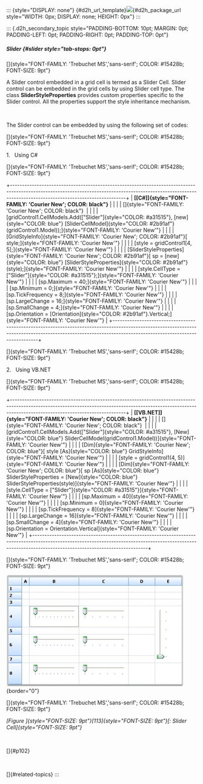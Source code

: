 ::: {style="DISPLAY: none"}
[](ms-xhelp:///?Id=d2h_url_template){#d2h_url_template}![](!package_url!){#d2h_package_url style="WIDTH: 0px; DISPLAY: none; HEIGHT: 0px"}
:::

::: {.d2h_secondary_topic style="PADDING-BOTTOM: 10pt; MARGIN: 0pt; PADDING-LEFT: 0pt; PADDING-RIGHT: 0pt; PADDING-TOP: 0pt"}
##### Slider {#slider style="tab-stops: 0pt"}

[]{style="FONT-FAMILY: 'Trebuchet MS','sans-serif'; COLOR: #15428b; FONT-SIZE: 9pt"} 

A Slider control embedded in a grid cell is termed as a Slider Cell. Slider control can be embedded in the grid cells by using Slider cell type. The class **SliderStyleProperties** provides custom properties specific to the Slider control. All the properties support the style inheritance mechanism.

 

The Slider control can be embedded by using the following set of codes:

[]{style="FONT-FAMILY: 'Trebuchet MS','sans-serif'; COLOR: #15428b; FONT-SIZE: 9pt"} 

1.   Using C#

[]{style="FONT-FAMILY: 'Trebuchet MS','sans-serif'; COLOR: #15428b; FONT-SIZE: 9pt"} 

+-----------------------------------------------------------------------------------------------------------------------------------------------------------------------------------------------------------+
| **[\[C#\]]{style="FONT-FAMILY: 'Courier New'; COLOR: black"}**                                                                                                                                            |
|                                                                                                                                                                                                           |
| []{style="FONT-FAMILY: 'Courier New'; COLOR: black"}                                                                                                                                                      |
|                                                                                                                                                                                                           |
| [gridControl1.CellModels.Add([\"Slider\"]{style="COLOR: #a31515"}, [new]{style="COLOR: blue"} [SliderCellModel]{style="COLOR: #2b91af"}(gridControl1.Model));]{style="FONT-FAMILY: 'Courier New'"}        |
|                                                                                                                                                                                                           |
| [GridStyleInfo]{style="FONT-FAMILY: 'Courier New'; COLOR: #2b91af"}[ style;]{style="FONT-FAMILY: 'Courier New'"}                                                                                          |
|                                                                                                                                                                                                           |
| [style = gridControl1\[4, 5\];]{style="FONT-FAMILY: 'Courier New'"}                                                                                                                                       |
|                                                                                                                                                                                                           |
| [SliderStyleProperties]{style="FONT-FAMILY: 'Courier New'; COLOR: #2b91af"}[ sp = [new]{style="COLOR: blue"} [SliderStyleProperties]{style="COLOR: #2b91af"}(style);]{style="FONT-FAMILY: 'Courier New'"} |
|                                                                                                                                                                                                           |
| [style.CellType = [\"Slider\"]{style="COLOR: #a31515"};]{style="FONT-FAMILY: 'Courier New'"}                                                                                                              |
|                                                                                                                                                                                                           |
| [sp.Maximum = 40;]{style="FONT-FAMILY: 'Courier New'"}                                                                                                                                                    |
|                                                                                                                                                                                                           |
| [sp.Minimum = 0;]{style="FONT-FAMILY: 'Courier New'"}                                                                                                                                                     |
|                                                                                                                                                                                                           |
| [sp.TickFrequency = 8;]{style="FONT-FAMILY: 'Courier New'"}                                                                                                                                               |
|                                                                                                                                                                                                           |
| [sp.LargeChange = 16;]{style="FONT-FAMILY: 'Courier New'"}                                                                                                                                                |
|                                                                                                                                                                                                           |
| [sp.SmallChange = 4;]{style="FONT-FAMILY: 'Courier New'"}                                                                                                                                                 |
|                                                                                                                                                                                                           |
| [sp.Orientation = [Orientation]{style="COLOR: #2b91af"}.Vertical;]{style="FONT-FAMILY: 'Courier New'"}                                                                                                    |
+-----------------------------------------------------------------------------------------------------------------------------------------------------------------------------------------------------------+

[]{style="FONT-FAMILY: 'Trebuchet MS','sans-serif'; COLOR: #15428b; FONT-SIZE: 9pt"} 

2.   Using VB.NET

[]{style="FONT-FAMILY: 'Trebuchet MS','sans-serif'; COLOR: #15428b; FONT-SIZE: 9pt"} 

+-----------------------------------------------------------------------------------------------------------------------------------------------------------------------------------------------------------+
| **[\[VB.NET\]]{style="FONT-FAMILY: 'Courier New'; COLOR: black"}**                                                                                                                                        |
|                                                                                                                                                                                                           |
| []{style="FONT-FAMILY: 'Courier New'; COLOR: black"}                                                                                                                                                      |
|                                                                                                                                                                                                           |
| [gridControl1.CellModels.Add([\"Slider\"]{style="COLOR: #a31515"}, [New]{style="COLOR: blue"} SliderCellModel(gridControl1.Model))]{style="FONT-FAMILY: 'Courier New'"}                                   |
|                                                                                                                                                                                                           |
| [Dim]{style="FONT-FAMILY: 'Courier New'; COLOR: blue"}[ style [As]{style="COLOR: blue"} GridStyleInfo]{style="FONT-FAMILY: 'Courier New'"}                                                                |
|                                                                                                                                                                                                           |
| [style = gridControl1(4, 5)]{style="FONT-FAMILY: 'Courier New'"}                                                                                                                                          |
|                                                                                                                                                                                                           |
| [Dim]{style="FONT-FAMILY: 'Courier New'; COLOR: blue"}[ sp [As]{style="COLOR: blue"} SliderStyleProperties = [New]{style="COLOR: blue"} SliderStyleProperties(style)]{style="FONT-FAMILY: 'Courier New'"} |
|                                                                                                                                                                                                           |
| [style.CellType = [\"Slider\"]{style="COLOR: #a31515"}]{style="FONT-FAMILY: 'Courier New'"}                                                                                                               |
|                                                                                                                                                                                                           |
| [sp.Maximum = 40]{style="FONT-FAMILY: 'Courier New'"}                                                                                                                                                     |
|                                                                                                                                                                                                           |
| [sp.Minimum = 0]{style="FONT-FAMILY: 'Courier New'"}                                                                                                                                                      |
|                                                                                                                                                                                                           |
| [sp.TickFrequency = 8]{style="FONT-FAMILY: 'Courier New'"}                                                                                                                                                |
|                                                                                                                                                                                                           |
| [sp.LargeChange = 16]{style="FONT-FAMILY: 'Courier New'"}                                                                                                                                                 |
|                                                                                                                                                                                                           |
| [sp.SmallChange = 4]{style="FONT-FAMILY: 'Courier New'"}                                                                                                                                                  |
|                                                                                                                                                                                                           |
| [sp.Orientation = Orientation.Vertical]{style="FONT-FAMILY: 'Courier New'"}                                                                                                                               |
+-----------------------------------------------------------------------------------------------------------------------------------------------------------------------------------------------------------+

[]{style="FONT-FAMILY: 'Trebuchet MS','sans-serif'; COLOR: #15428b; FONT-SIZE: 9pt"} 

![](ImagesExt/image91_119.jpg){border="0"}

[]{style="FONT-FAMILY: 'Trebuchet MS','sans-serif'; COLOR: #15428b; FONT-SIZE: 9pt"} 

*[Figure ]{style="FONT-SIZE: 9pt"}[113]{style="FONT-SIZE: 9pt"}[: Slider Cell]{style="FONT-SIZE: 9pt"}*

 

[]{#p102} 

 

[]{#related-topics}
:::

